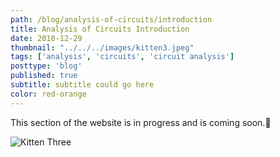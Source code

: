 ```yaml
---
path: /blog/analysis-of-circuits/introduction
title: Analysis of Circuits Introduction
date: 2018-12-29
thumbnail: "../../../images/kitten3.jpeg"
tags: ['analysis', 'circuits', 'circuit analysis']
posttype: 'blog'
published: true
subtitle: subtitle could go here
color: red-orange
---
```


This section of the website is in progress and is coming soon.<span aria-label="image">🤭</span>

![Kitten Three](../../images/kitten3.jpeg)